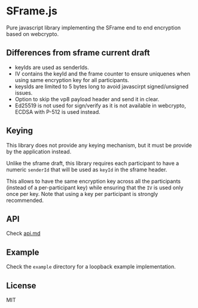 # SFrame.js 
Pure javascript library implementing the SFrame end to end encryption based on webcrypto. 

## Differences from sframe current draft
 
 - keyIds are used as senderIds.
 - IV contains the keyId and the frame counter to ensure uniquenes when using same encryption key for all participants.
 - keysIds are limited to 5 bytes long to avoid javascirpt signed/unsigned issues.
 - Option to skip the vp8 payload header and send it in clear.
 - Ed25519 is not used for sign/verify as it is not available in webcrypto, ECDSA with P-512 is used instead.
 
 ## Keying
 
 This library does not provide any keying mechanism, but it must be provide by the application instead.
 
 Unlike the sframe draft, this library requires each participant to have a numeric `senderId` that will be used as `keyId` in the sframe  header. 
 
 This allows to have the same encryption key across all the participants (instead of a per-participant key) while ensuring that the `IV` is used only once per key. Note that using a key per participant is strongly recommended.
 
 ## API
 
 Check [api.md](/api.md)
 
 ## Example
 
 Check the `example` directory for a loopback example implementation.
 
 ## License
 
 MIT
